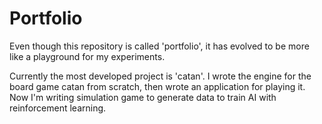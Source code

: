# Portfolio

Even though this repository is called 'portfolio', it has evolved to be more like a playground for my experiments.

Currently the most developed project is 'catan'. I wrote the engine for the board game catan from scratch, then wrote an application for playing it. Now I'm writing simulation game to generate data to train AI with reinforcement learning.
